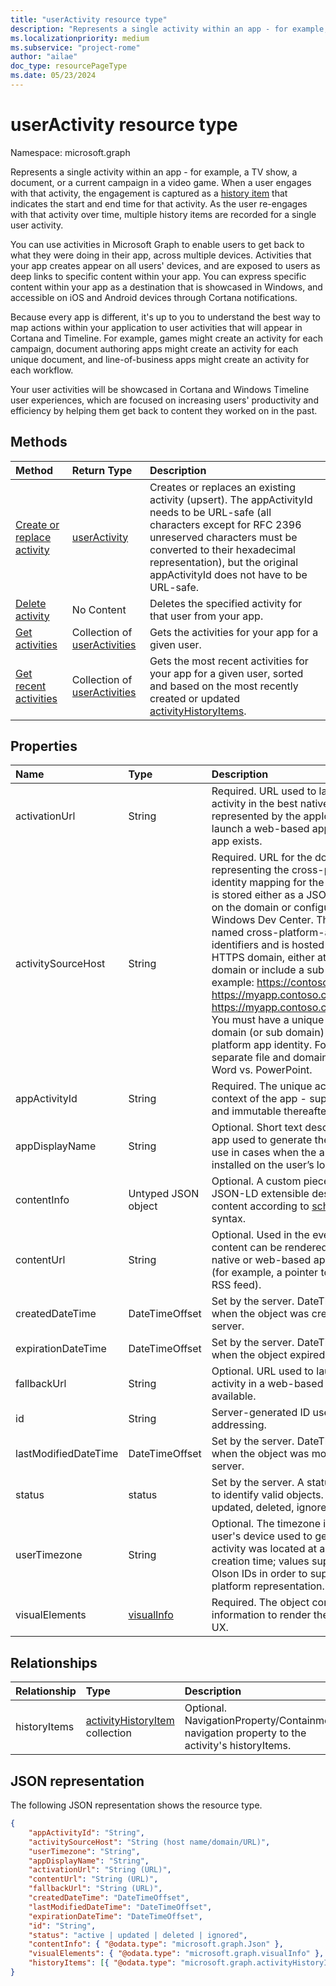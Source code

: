 ```yaml
---
title: "userActivity resource type"
description: "Represents a single activity within an app - for example, a TV show, a document, or a current campaign in a video game. When a user engages with that activity, the engagement is captured as a history item that indicates the start and end time for that activity. As the user re-engages with that activity over time, multiple history items are recorded for a single user activity."
ms.localizationpriority: medium
ms.subservice: "project-rome"
author: "ailae"
doc_type: resourcePageType
ms.date: 05/23/2024
---
```


# userActivity resource type

Namespace: microsoft.graph

Represents a single activity within an app - for example, a TV show, a document, or a current campaign in a video game. When a user engages with that activity, the engagement is captured as a [history item](projectrome-historyitem.md) that indicates the start and end time for that activity. As the user re-engages with that activity over time, multiple history items are recorded for a single user activity.

You can use activities in Microsoft Graph to enable users to get back to what they were doing in their app, across multiple devices. Activities that your app creates appear on all users' devices, and are exposed to users as deep links to specific content within your app. You can express specific content within your app as a destination that is showcased in Windows, and accessible on iOS and Android devices through Cortana notifications.

Because every app is different, it's up to you to understand the best way to map actions within your application to user activities that will appear in Cortana and Timeline. For example, games might create an activity for each campaign, document authoring apps might create an activity for each unique document, and line-of-business apps might create an activity for each workflow.

Your user activities will be showcased in Cortana and Windows Timeline user experiences, which are focused on increasing users' productivity and efficiency by helping them get back to content they worked on in the past.

## Methods

|Method | Return Type | Description|
|:------|:------------|:-----------|
|[Create or replace activity](../api/projectrome-put-activity.md) | [userActivity](projectrome-activity.md) |Creates or replaces an existing activity (upsert). The appActivityId needs to be URL-safe (all characters except for RFC 2396 unreserved characters must be converted to their hexadecimal representation), but the original appActivityId does not have to be URL-safe. |
|[Delete activity](../api/projectrome-delete-activity.md) | No Content | Deletes the specified activity for that user from your app.|
|[Get activities](../api/projectrome-get-activities.md) | Collection of [userActivities](projectrome-activity.md) | Gets the activities for your app for a given user.|
|[Get recent activities](../api/projectrome-get-recent-activities.md) | Collection of [userActivities](projectrome-activity.md) | Gets the most recent activities for your app for a given user, sorted and based on the most recently created or updated [activityHistoryItems](projectrome-historyitem.md).|

## Properties

|Name | Type | Description|
|:----|:-----|:-----------|
|activationUrl | String | Required. URL used to launch the activity in the best native experience represented by the appId. Might launch a web-based app if no native app exists.|
|activitySourceHost | String | Required. URL for the domain representing the cross-platform identity mapping for the app. Mapping is stored either as a JSON file hosted on the domain or configurable via Windows Dev Center. The JSON file is named cross-platform-app-identifiers and is hosted at root of your HTTPS domain, either at the top level domain or include a sub domain. For example: https://contoso.com or https://myapp.contoso.com but NOT https://myapp.contoso.com/somepath. You must have a unique file and domain (or sub domain) per cross-platform app identity. For example, a separate file and domain is needed for Word vs. PowerPoint.|
|appActivityId | String | Required. The unique activity ID in the context of the app - supplied by caller and immutable thereafter.|
|appDisplayName | String | Optional. Short text description of the app used to generate the activity for use in cases when the app is not installed on the user’s local device.|
|contentInfo | Untyped JSON object | Optional. A custom piece of data - JSON-LD extensible description of content according to [schema.org](https://schema.org) syntax.|
|contentUrl | String | Optional. Used in the event the content can be rendered outside of a native or web-based app experience (for example, a pointer to an item in an RSS feed).|
|createdDateTime | DateTimeOffset | Set by the server. DateTime in UTC when the object was created on the server. |
|expirationDateTime | DateTimeOffset | Set by the server. DateTime in UTC when the object expired on the server.|
|fallbackUrl | String | Optional. URL used to launch the activity in a web-based app, if available.|
|id | String | Server-generated ID used for URL addressing.|
|lastModifiedDateTime | DateTimeOffset | Set by the server. DateTime in UTC when the object was modified on the server. |
|status | status | Set by the server. A status code used to identify valid objects. Values: active, updated, deleted, ignored.|
|userTimezone | String | Optional. The timezone in which the user's device used to generate the activity was located at activity creation time; values supplied as Olson IDs in order to support cross-platform representation.|
|visualElements| [visualInfo](../resources/projectrome-visualinfo.md) | Required. The object containing information to render the activity in the UX.|


## Relationships

|Relationship | Type | Description|
|:------------|:-----|:-----------|
|historyItems| [activityHistoryItem](../resources/projectrome-historyitem.md) collection | Optional. NavigationProperty/Containment; navigation property to the activity's historyItems.|

## JSON representation

The following JSON representation shows the resource type.

<!-- {
  "blockType": "resource",
  "optionalProperties": [
    "userTimezone",
    "appDisplayName",
    "fallbackUrl",
    "contentUrl",
    "contentInfo",
    "visualElements",
    "historyItems"
  ],
  "baseType": "microsoft.graph.entity",
  "@odata.type": "microsoft.graph.userActivity",
  "@odata.annotations": [
    {
      "capabilities": {
        "countable": false,
        "selectable": false,
        "skippable": false
      }
    }
  ]
}-->

```json
{
    "appActivityId": "String",
    "activitySourceHost": "String (host name/domain/URL)",
    "userTimezone": "String",
    "appDisplayName": "String",
    "activationUrl": "String (URL)",
    "contentUrl": "String (URL)",
    "fallbackUrl": "String (URL)",
    "createdDateTime": "DateTimeOffset",
    "lastModifiedDateTime": "DateTimeOffset",
    "expirationDateTime": "DateTimeOffset",
    "id": "String",
    "status": "active | updated | deleted | ignored",
    "contentInfo": { "@odata.type": "microsoft.graph.Json" },
    "visualElements": { "@odata.type": "microsoft.graph.visualInfo" },
    "historyItems": [{ "@odata.type": "microsoft.graph.activityHistoryItem" }]
}
```

<!-- uuid: 8fcb5dbc-d5aa-4681-8e31-b001d5168d79
2017-06-07 14:57:30 UTC -->
<!-- {
  "type": "#page.annotation",
  "description": "activity resource",
  "keywords": "",
  "section": "documentation",
  "tocPath": ""
}-->

